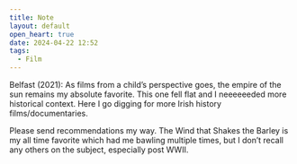 ```yaml
---
title: Note
layout: default
open_heart: true
date: 2024-04-22 12:52
tags:
  - Film
---
```


Belfast (2021): As films from a child’s perspective goes, the empire of the sun remains my absolute favorite. This one fell flat and I neeeeeeded more historical context. Here I go digging for more Irish history films/documentaries. 

Please send recommendations my way. The Wind that Shakes the Barley is my all time favorite which had me bawling multiple times, but I don’t recall any others on the subject, especially post WWII.
